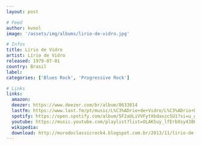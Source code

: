 ```yaml
---
layout: post

# Feed
author: kvnol
image: '/assets/img/albums/lirio-de-vidro.jpg'

# Infos
title: Lírio de Vidro
artist: Lírio de Vidro
released: 1979-07-01
country: Brasil
label:
categories: ['Blues Rock', 'Progressive Rock']

# Links
links:
  amazon:
  deezer: https://www.deezer.com/br/album/8633014
  lastfm: https://www.last.fm/pt/music/L%C3%ADrio+de+Vidro/L%C3%ADrio+De+Vidro
  spotify: https://open.spotify.com/album/5F2aULiVVFytXbdaxzcSU1?si=u_g5ZxE8RdGiHpbs7W1kkQ
  youtube: https://music.youtube.com/playlist?list=OLAK5uy_lfErbXsy438KLKrtCpNzQkDUUHkMpVHe8
  wikipedia:
  download: http://murodoclassicrock4.blogspot.com.br/2013/11/lirio-de-vidro-1978-1979-2004.html
---
```

